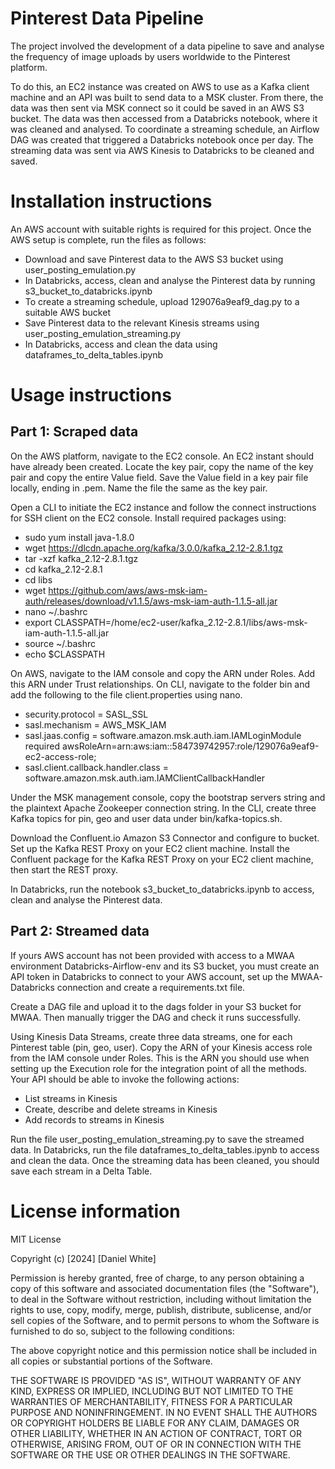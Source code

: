 # Pinterest Data Pipeline
The project involved the development of a data pipeline to save and analyse the frequency of image uploads by users worldwide to the Pinterest platform. 

To do this, an EC2 instance was created on AWS to use as a Kafka client machine and an API was built to send data to a MSK cluster. From there, the data was then sent via MSK connect so it could be saved in an AWS S3 bucket. The data was then accessed from a Databricks notebook, where it was cleaned and analysed.
To coordinate a streaming schedule, an Airflow DAG was created that triggered a Databricks notebook once per day. The streaming data was sent via AWS Kinesis to Databricks to be cleaned and saved. 

# Installation instructions
An AWS account with suitable rights is required for this project. Once the AWS setup is complete, run the files as follows:
* Download and save Pinterest data to the AWS S3 bucket using user_posting_emulation.py 
* In Databricks, access, clean and analyse the Pinterest data by running s3_bucket_to_databricks.ipynb
* To create a streaming schedule, upload 129076a9eaf9_dag.py to a suitable AWS bucket
* Save Pinterest data to the relevant Kinesis streams using user_posting_emulation_streaming.py
* In Databricks, access and clean the data using dataframes_to_delta_tables.ipynb

# Usage instructions
## Part 1: Scraped data

On the AWS platform, navigate to the EC2 console. An EC2 instant should have already been created. Locate the key pair, copy the name of the key pair and copy the entire Value field. Save the Value field in a key pair file locally, ending in .pem. Name the file the same as the key pair.

Open a CLI to initiate the EC2 instance and follow the connect instructions for SSH client on the EC2 console.
Install required packages using:
* sudo yum install java-1.8.0
* wget https://dlcdn.apache.org/kafka/3.0.0/kafka_2.12-2.8.1.tgz
* tar -xzf kafka_2.12-2.8.1.tgz
* cd kafka_2.12-2.8.1
* cd libs
* wget https://github.com/aws/aws-msk-iam-auth/releases/download/v1.1.5/aws-msk-iam-auth-1.1.5-all.jar
* nano ~/.bashrc
* export CLASSPATH=/home/ec2-user/kafka_2.12-2.8.1/libs/aws-msk-iam-auth-1.1.5-all.jar
* source ~/.bashrc
* echo $CLASSPATH

On AWS, navigate to the IAM console and copy the ARN under Roles. Add this ARN under Trust relationships.
On CLI, navigate to the folder bin and add the following to the file client.properties using nano.
* security.protocol = SASL_SSL
* sasl.mechanism = AWS_MSK_IAM
* sasl.jaas.config = software.amazon.msk.auth.iam.IAMLoginModule required awsRoleArn=arn:aws:iam::584739742957:role/129076a9eaf9-ec2-access-role;
* sasl.client.callback.handler.class = software.amazon.msk.auth.iam.IAMClientCallbackHandler


Under the MSK management console, copy the bootstrap servers string and the plaintext Apache Zookeeper connection string.
In the CLI, create three Kafka topics for pin, geo and user data under bin/kafka-topics.sh.

Download the Confluent.io Amazon S3 Connector and configure to bucket.
Set up the Kafka REST Proxy on your EC2 client machine.
Install the Confluent package for the Kafka REST Proxy on your EC2 client machine, then start the REST proxy.

In Databricks, run the notebook s3_bucket_to_databricks.ipynb to access, clean and analyse the Pinterest data.



## Part 2: Streamed data
If yours AWS account has not been provided with access to a MWAA environment Databricks-Airflow-env and its S3 bucket, you must create an API token in Databricks to connect to your AWS account, set up the MWAA-Databricks connection and create a requirements.txt file.

Create a DAG file and upload it to the dags folder in your S3 bucket for MWAA. Then manually trigger the DAG and check it runs successfully.

Using Kinesis Data Streams, create three data streams, one for each Pinterest table (pin, geo, user).
Copy the ARN of your Kinesis access role from the IAM console under Roles. This is the ARN you should use when setting up the Execution role for the integration point of all the methods. Your API should be able to invoke the following actions:
* List streams in Kinesis
* Create, describe and delete streams in Kinesis
* Add records to streams in Kinesis

Run the file user_posting_emulation_streaming.py to save the streamed data.
In Databricks, run the file dataframes_to_delta_tables.ipynb to access and clean the data.
Once the streaming data has been cleaned, you should save each stream in a Delta Table.



# License information
MIT License

Copyright (c) [2024] [Daniel White]

Permission is hereby granted, free of charge, to any person obtaining a copy of this software and associated documentation files (the "Software"), to deal in the Software without restriction, including without limitation the rights to use, copy, modify, merge, publish, distribute, sublicense, and/or sell copies of the Software, and to permit persons to whom the Software is furnished to do so, subject to the following conditions:

The above copyright notice and this permission notice shall be included in all copies or substantial portions of the Software.

THE SOFTWARE IS PROVIDED "AS IS", WITHOUT WARRANTY OF ANY KIND, EXPRESS OR IMPLIED, INCLUDING BUT NOT LIMITED TO THE WARRANTIES OF MERCHANTABILITY, FITNESS FOR A PARTICULAR PURPOSE AND NONINFRINGEMENT. IN NO EVENT SHALL THE AUTHORS OR COPYRIGHT HOLDERS BE LIABLE FOR ANY CLAIM, DAMAGES OR OTHER LIABILITY, WHETHER IN AN ACTION OF CONTRACT, TORT OR OTHERWISE, ARISING FROM, OUT OF OR IN CONNECTION WITH THE SOFTWARE OR THE USE OR OTHER DEALINGS IN THE SOFTWARE.
